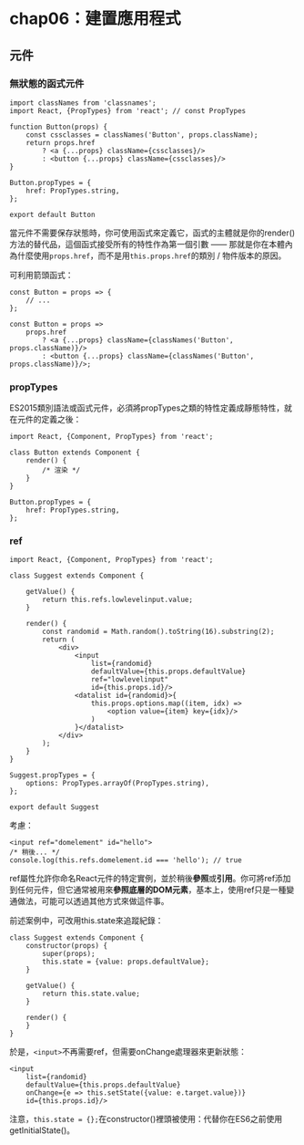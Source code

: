 # chap06：建置應用程式

## 元件

### 無狀態的函式元件

```
import classNames from 'classnames';
import React, {PropTypes} from 'react'; // const PropTypes

function Button(props) {
    const cssclasses = classNames('Button', props.className);
    return props.href
        ? <a {...props} className={cssclasses}/>
        : <button {...props} className={cssclasses}/>
}

Button.propTypes = {
    href: PropTypes.string,
};

export default Button
```

當元件不需要保存狀態時，你可使用函式來定義它，函式的主體就是你的render()方法的替代品，這個函式接受所有的特性作為第一個引數 —— 那就是你在本體內為什麼使用`props.href`，而不是用`this.props.href`的類別 / 物件版本的原因。

可利用箭頭函式：

```
const Button = props => {
    // ...
};
```

```
const Button = props =>
    props.href
        ? <a {...props} className={classNames('Button', props.className)}/>
        : <button {...props} className={classNames('Button', props.className)}/>;
```

### propTypes

ES2015類別語法或函式元件，必須將propTypes之類的特性定義成靜態特性，就在元件的定義之後：

```
import React, {Component, PropTypes} from 'react';

class Button extends Component {
    render() {
        /* 渲染 */
    }
}

Button.propTypes = {
    href: PropTypes.string,
};
```

### ref

```
import React, {Component, PropTypes} from 'react';

class Suggest extends Component {

    getValue() {
        return this.refs.lowlevelinput.value;
    }

    render() {
        const randomid = Math.random().toString(16).substring(2);
        return (
            <div>
                <input
                    list={randomid}
                    defaultValue={this.props.defaultValue}
                    ref="lowlevelinput"
                    id={this.props.id}/>
                <datalist id={randomid}>{
                    this.props.options.map((item, idx) =>
                        <option value={item} key={idx}/>
                    )
                }</datalist>
            </div>
        );
    }
}

Suggest.propTypes = {
    options: PropTypes.arrayOf(PropTypes.string),
};

export default Suggest
```

考慮：

```
<input ref="domelement" id="hello">
/* 稍後... */
console.log(this.refs.domelement.id === 'hello'); // true
```

ref屬性允許你命名React元件的特定實例，並於稍後**參照**或**引用**。你可將ref添加到任何元件，但它通常被用來**參照底層的DOM元素**，基本上，使用ref只是一種變通做法，可能可以透過其他方式來做這件事。

前述案例中，可改用this.state來追蹤紀錄：

```
class Suggest extends Component {
    constructor(props) {
        super(props);
        this.state = {value: props.defaultValue};
    }
    
    getValue() {
        return this.state.value;
    }
    
    render() {
    }
}
```

於是，`<input>`不再需要ref，但需要onChange處理器來更新狀態：

```
<input
    list={randomid}
    defaultValue={this.props.defaultValue}
    onChange={e => this.setState({value: e.target.value})}
    id={this.props.id}/>
```

注意，`this.state = {};`在constructor()裡頭被使用：代替你在ES6之前使用getInitialState()。